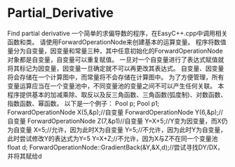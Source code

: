 # Partial_Derivative
Find partial derivative
一个简单的求偏导数的程序，在EasyC++.cpp中调用相关函数和类。
请使用ForwardOperationNode来创建基本的运算变量。
程序将数值量分为自变量，因变量和常量三种，其中任意初始化的ForwardOperationNode对象都是自变量，自变量可以重复赋值。
一旦对一个自变量进行了表达式赋值就将其标记为因变量，因变量一旦确定就不可以再更改其表达式。
自变量、因变量将会存储在一个计算图中，而常量将不会存储在计算图中。
为了方便管理，所有变量运算应当在一个变量池中，不同变量池的变量之间不可以产生任何关联。
本程序提供基本的加减乘除、取反以及反三角函数、三角函数(弧度制)、对数函数、指数函数、幂函数。
以下是一个例子：
Pool p;
Pool p1;
ForwardOperationNode X(5,&p);//自变量
ForwardOperationNode Y(6,&p);//自变量
ForwardOperationNode Z(7,&p1)//自变量
Y=X+5;//Y变为因变量，而X仍为自变量
X=5;//允许，因为此时X为自变量
Y=5;//不允许，因为此时Y为自变量，此时尝试修改Y的表达式为Y=5
Y=X+Z;//不允许，因为X与Z不在同一个变量池
float d;
ForwardOperationNode::GradientBack(&Y,&X,d);//尝试寻找DY/DX，并将其赋给d
